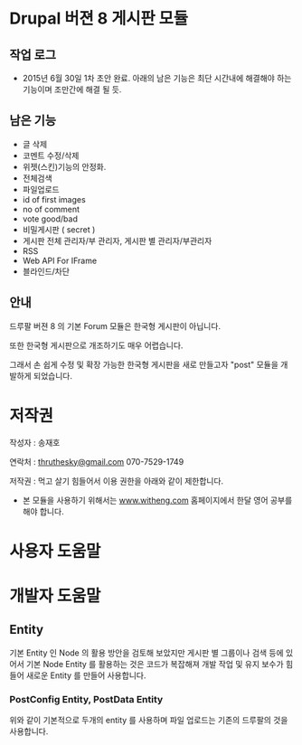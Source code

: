 # Drupal 버젼 8 게시판 모듈

## 작업 로그
* 2015년 6월 30일 1차 초안 완료.
아래의 남은 기능은 최단 시간내에 해결해야 하는 기능이며 조만간에 해결 될 듯. 

## 남은 기능
* 글 삭제
* 코멘트 수정/삭제
* 위젯(스킨)기능의 안정화. 
* 전체검색 
* 파일업로드
* id of first images
* no of comment
* vote good/bad
* 비밀게시판 ( secret )
* 게시판 전체 관리자/부 관리자, 게시판 별 관리자/부관리자
* RSS
* Web API For IFrame
* 블라인드/차단

## 안내



드루팔 버젼 8 의 기본 Forum 모듈은 한국형 게시판이 아닙니다.

또한 한국형 게시판으로 개조하기도 매우 어렵습니다.

그래서 손 쉽게 수정 및 확장 가능한 한국형 게시판을 새로 만들고자 "post" 모듈을 개발하게 되었습니다.

# 저작권

작성자 : 송재호

연락처 : thruthesky@gmail.com 070-7529-1749

저작권 : 먹고 살기 힘들어서 이용 권한을 아래와 같이 제한합니다.

* 본 모듈을 사용하기 위해서는 www.witheng.com 홈페이지에서 한달 영어 공부를 해야 합니다.


# 사용자 도움말


# 개발자 도움말

## Entity

기본 Entity 인 Node 의 활용 방안을 검토해 보았지만 게시판 별 그룹이나 검색 등에 있어서 기본 Node Entity 를 활용하는 것은 코드가 복잡해져 개발 작업 및 유지 보수가 힘들어 새로운 Entity 를 만들어 사용합니다. 

### PostConfig Entity, PostData Entity
위와 같이 기본적으로 두개의 entity 를 사용하며 파일 업로드는 기존의 드루팔의 것을 사용합니다.

